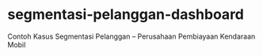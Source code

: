 # segmentasi-pelanggan-dashboard
Contoh Kasus Segmentasi Pelanggan – Perusahaan Pembiayaan Kendaraan Mobil
